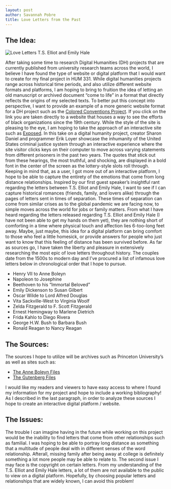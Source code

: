 ```yaml
---
layout: post
author: Savannah Pobre 
title: Love Letters from the Past
---
```


## The Idea: 

![Love Letters T.S. Elliot and Emily Hale](https://www.princeton.edu/sites/default/files/styles/scale_1440/public/images/2019/12/TSEliot_banner.jpg?itok=m2XmHYYU)

After taking some time to research Digital Humanities (DH) projects that are currently published from university research teams across the world, I believe I have found the type of website or digital platform that I would want to create for my final project in HUM 331. While digital humanities projects range across historical time periods, and also utilize different website formats and platforms, I am hoping to bring to fruition the idea of letting an old manuscript or archived document “come  to life” in a format that directly reflects the origins of my selected texts. To better put this concept into perspective, I want to provide an example of a more generic website format for a DH project such as the [Colored Conventions Project](https://coloredconventions.org/). If you click on the link you are taken directly to a website that houses a way to see the efforts of black organizations since the 19th century. While the style of the site is pleasing to the eye, I am hoping to take the approach of an interactive site such as [Exposed](https://www.unjustlyexposed.com/). In this take on a digital humanity project, creator Sharon Daniel and programmer Erik Loyer showcase the inhumanity of the United States criminal justice system through an interactive experience where the site visitor clicks keys on their computer to move across varying statements from different prisoners in the past two years. The quotes that stick out from these hearings, the most truthful, and shocking, are displayed in a bold font in the center of the screen as the lottery-style slots roll through. 
Keeping in mind that, as a user, I got more out of an interactive platform, I hope to be able to capture the entirety of the emotions that come from long distance relationships. Inspired by our first guest speaker’s insightful rant regarding the letters between T.S. Elliot and Emily Hale, I want to see if I can capture historical romances (friends, family, and lovers alike) through the pages of letters sent in times of separation. These times of separation can come from similar crises as to the global pandemic we are facing now, to simple moves across the world for jobs or family matters. From what I have heard regarding the letters released regarding T.S. Elliot and Emily Hale (I have not been able to get my hands on them yet), they are nothing short of comforting in a time where physical touch and affection lies 6-too-long feet away. Maybe, just maybe, this idea for a digital platform can bring comfort to those who feel a little homesick, or provide answers for people who just want to know that this feeling of distance has been survived before. 
As far as sources go, I have taken the liberty and pleasure in extensively researching the most epic of love letters throughout history. The couples date from the 1500s to modern day and I’ve procured a list of infamous love letters below in chronological order that I hope to pursue.

* Henry VII to Anne Boleyn 
* Napoleon to Josephine 
* Beethoven to his “Immortal Beloved”
* Emily Dickenson to Susan Gilbert 
* Oscar Wilde to Lord Alfred Douglas
* Vita Sackville-West to Virginia Woolf
* Zelda Fitzgerald to F. Scott Fitzgerald 
* Ernest Hemingway to Marlene Dietrich
* Frida Kahlo to Diego Rivera 
* George H.W. Bush to Barbara Bush 
* Ronald Reagan to Nancy Reagan 

## The Sources: 

The sources I hope to utilize will be archives such as Princeton University’s as well as sites such as:

* [The Anne Boleyn Files](https://www.theanneboleynfiles.com/resources/anne-boleyn-words/henry-viiis-love-letters-to-anne-boleyn/) 
* [The Gutenberg Files](https://www.gutenberg.org/files/37499/37499-h/37499-h.htm)

I would like my readers and viewers to have easy access to where I found my information for my project and hope to include a working bibliography! As I described in the last paragraph, in order to analyze these sources I hope to create an interactive digital platform / website.  

## The Issues: 

The trouble I can imagine having in the future while working on this project would be the inability to find letters that come from other relationships such as familial. I was hoping to be able to portray long distance as something that a multitude of people deal with in different senses of the word relationship. Afterall, missing family after being away at college is definitely something a lot more people may be able to relate to. The second issue I may face is the copyright on certain letters. From my understanding of the T.S. Elliot and Emily Hale letters, a lot of them are not available to the public to view on a digital platform. Hopefully, by choosing popular letters and relationships that are widely known, I can avoid this problem!
